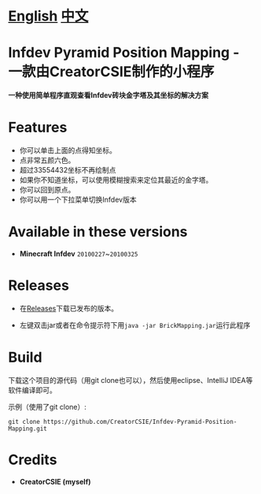 # [English](README.md) [中文](README-ZH.md)

# Infdev Pyramid Position Mapping - 一款由CreatorCSIE制作的小程序

**一种使用简单程序直观查看Infdev砖块金字塔及其坐标的解决方案**

# Features
* 你可以单击上面的点得知坐标。
* 点非常五颜六色。
* 超过33554432坐标不再绘制点
* 如果你不知道坐标，可以使用模糊搜索来定位其最近的金字塔。
* 你可以回到原点。
* 你可以用一个下拉菜单切换Infdev版本

# Available in these versions
* **Minecraft Infdev** `20100227`~`20100325`

# Releases
* 在[Releases](https://github.com/CreatorCSIE/Infdev-Pyramid-Position-Mapping/releases)下载已发布的版本。

* 左键双击jar或者在命令提示符下用`java -jar BrickMapping.jar`运行此程序

# Build
下载这个项目的源代码（用git clone也可以），然后使用eclipse、IntelliJ IDEA等软件编译即可。

示例（使用了git clone）:

`git clone https://github.com/CreatorCSIE/Infdev-Pyramid-Position-Mapping.git`

# Credits
* **CreatorCSIE (myself)**
